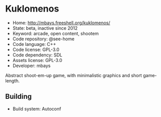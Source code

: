 # Kuklomenos

- Home: http://mbays.freeshell.org/kuklomenos/
- State: beta, inactive since 2012
- Keyword: arcade, open content, shootem
- Code repository: @see-home
- Code language: C++
- Code license: GPL-3.0
- Code dependency: SDL
- Assets license: GPL-3.0
- Developer: mbays

Abstract shoot-em-up game, with minimalistic graphics and short game-length.

## Building

- Build system: Autoconf
